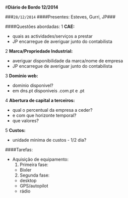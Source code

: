 #**Diário de Bordo 12/2014**

###`28/12/2014`
####Presentes: Esteves, Gurri, JP###

####Questões abordadas:
1 **CAE:**
  * quais as actividades/serviços a prestar
  * JP encarregue de averiguar junto do contabilista

2 **Marca/Propriedade Industrial:**
  * averiguar disponibilidade da marca/nome de empresa
  * JP encarregue de averiguar junto do contabilista
  
3 **Dominio web:**
  * dominio disponivel?
  * em dns.pt disponiveis .com.pt e .pt
  
4 **Abertura de capital a terceiros:**
  * qual o percentual da empresa a ceder?
  * e com que horizonte temporal?
  * que valores?

5 **Custos:**
  * unidade minima de custos - 1/2 dia?

####Tarefas:

* Aquisição de equipamento:
  1. Primeira fase:
    * Bixler
  2. Segunda fase:
    * desktop
    * GPS/autopilot
    * rádio
